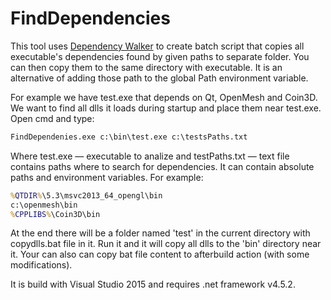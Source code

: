 # FindDependencies
This tool uses [Dependency Walker](http://www.dependencywalker.com/) to create batch script that copies all executable's dependencies found by given paths to separate folder. You can then copy them to the same directory with executable. It is an alternative of adding those path to the global Path environment variable.

For example we have test.exe that depends on Qt, OpenMesh and Coin3D. We want to find all dlls it loads during startup and place them near test.exe. Open cmd and type: 
```bat
FindDependenies.exe c:\bin\test.exe c:\testsPaths.txt
```

Where test.exe — executable to analize and testPaths.txt — text file contains paths where to search for dependencies. It can contain absolute paths and environment variables. For example:
```bat
%QTDIR%\5.3\msvc2013_64_opengl\bin
c:\openmesh\bin
%CPPLIBS%\Coin3D\bin
```

At the end there will be a folder named 'test' in the current directory with copydlls.bat file in it. Run it and it will copy all dlls to the 'bin' directory near it. Your can also can copy bat file content to afterbuild action (with some modifications).

It is build with Visual Studio 2015 and requires .net framework v4.5.2.
